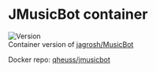 # JMusicBot container

![Version](https://img.shields.io/badge/Version-0.4.3-65f0a1) </br>
Container version of [jagrosh/MusicBot](https://github.com/jagrosh/MusicBot)

Docker repo: [qheuss/jmusicbot](https://hub.docker.com/r/qheuss/jmusicbot)

